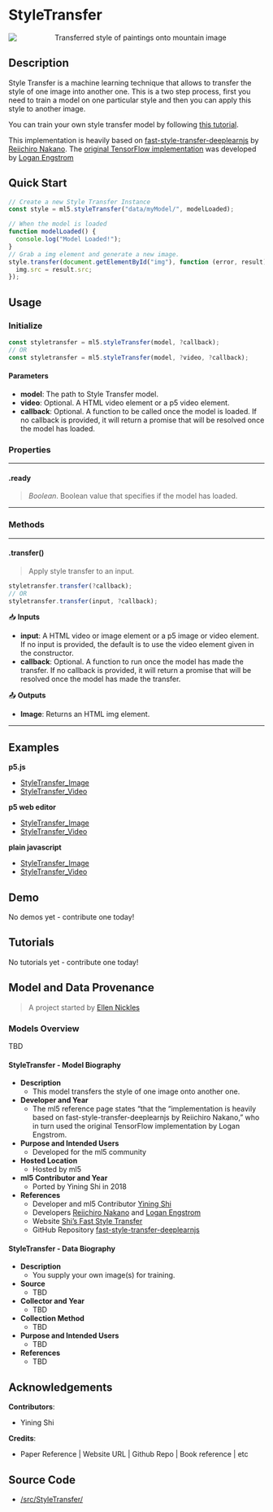 # StyleTransfer

<center>
    <img style="display:block; max-height:20rem" alt="Transferred style of paintings onto mountain image" src="assets/header-styletransfer.png">
</center>

## Description

Style Transfer is a machine learning technique that allows to transfer the style of one image into another one. This is a two step process, first you need to train a model on one particular style and then you can apply this style to another image.

You can train your own style transfer model by following [this tutorial](https://github.com/ml5js/training-styletransfer).

This implementation is heavily based on [fast-style-transfer-deeplearnjs](https://github.com/reiinakano/fast-style-transfer-deeplearnjs) by [Reiichiro Nakano](https://github.com/reiinakano).
The [original TensorFlow implementation](https://github.com/lengstrom/fast-style-transfer) was developed by [Logan Engstrom](https://github.com/lengstrom)

## Quick Start

```js
// Create a new Style Transfer Instance
const style = ml5.styleTransfer("data/myModel/", modelLoaded);

// When the model is loaded
function modelLoaded() {
  console.log("Model Loaded!");
}
// Grab a img element and generate a new image.
style.transfer(document.getElementById("img"), function (error, result) {
  img.src = result.src;
});
```

## Usage

### Initialize

```js
const styletransfer = ml5.styleTransfer(model, ?callback);
// OR
const styletransfer = ml5.styleTransfer(model, ?video, ?callback);
```

#### Parameters

- **model**: The path to Style Transfer model.
- **video**: Optional. A HTML video element or a p5 video element.
- **callback**: Optional. A function to be called once the model is loaded. If no callback is provided, it will return a promise that will be resolved once the model has loaded.

### Properties

---

#### .ready

> _Boolean_. Boolean value that specifies if the model has loaded.

---

### Methods

---

#### .transfer()

> Apply style transfer to an input.

```js
styletransfer.transfer(?callback);
// OR
styletransfer.transfer(input, ?callback);
```

📥 **Inputs**

- **input**: A HTML video or image element or a p5 image or video element. If no input is provided, the default is to use the video element given in the constructor.
- **callback**: Optional. A function to run once the model has made the transfer. If no callback is provided, it will return a promise that will be resolved once the model has made the transfer.

📤 **Outputs**

- **Image**: Returns an HTML img element.

---

## Examples

**p5.js**

- [StyleTransfer_Image](https://github.com/ml5js/ml5-library/tree/main/examples/p5js/StyleTransfer/StyleTransfer_Image)
- [StyleTransfer_Video](https://github.com/ml5js/ml5-library/tree/main/examples/p5js/StyleTransfer/StyleTransfer_Video)

**p5 web editor**

- [StyleTransfer_Image](https://editor.p5js.org/ml5/sketches/StyleTransfer_Image)
- [StyleTransfer_Video](https://editor.p5js.org/ml5/sketches/StyleTransfer_Video)

**plain javascript**

- [StyleTransfer_Image](https://github.com/ml5js/ml5-library/tree/main/examples/javascript/StyleTransfer/StyleTransfer_Image)
- [StyleTransfer_Video](https://github.com/ml5js/ml5-library/tree/main/examples/javascript/StyleTransfer/StyleTransfer_Video)

## Demo

No demos yet - contribute one today!

## Tutorials

No tutorials yet - contribute one today!

## Model and Data Provenance

> A project started by [Ellen Nickles](https://github.com/ellennickles/)

### Models Overview

TBD

#### StyleTransfer - Model Biography

- **Description**
  - This model transfers the style of one image onto another one.
- **Developer and Year**
  - The ml5 reference page states “that the “implementation is heavily based on fast-style-transfer-deeplearnjs by Reiichiro Nakano,” who in turn used the original TensorFlow implementation by Logan Engstrom.
- **Purpose and Intended Users**
  - Developed for the ml5 community
- **Hosted Location**
  - Hosted by ml5
- **ml5 Contributor and Year**
  - Ported by Yining Shi in 2018
- **References**
  - Developer and ml5 Contributor [Yining Shi](https://1023.io/)
  - Developers [Reiichiro Nakano](https://github.com/reiinakano) and [Logan Engstrom](https://github.com/lengstrom)
  - Website [Shi’s Fast Style Transfer](https://yining1023.github.io/fast_style_transfer_in_ML5/)
  - GitHub Repository [fast-style-transfer-deeplearnjs](https://github.com/reiinakano/fast-style-transfer-deeplearnjs)

#### StyleTransfer - Data Biography

- **Description**
  - You supply your own image(s) for training.
- **Source**
  - TBD
- **Collector and Year**
  - TBD
- **Collection Method**
  - TBD
- **Purpose and Intended Users**
  - TBD
- **References**
  - TBD

## Acknowledgements

**Contributors**:

- Yining Shi

**Credits**:

- Paper Reference | Website URL | Github Repo | Book reference | etc

## Source Code

- [/src/StyleTransfer/](https://github.com/ml5js/ml5-library/tree/main/src/StyleTransfer)
